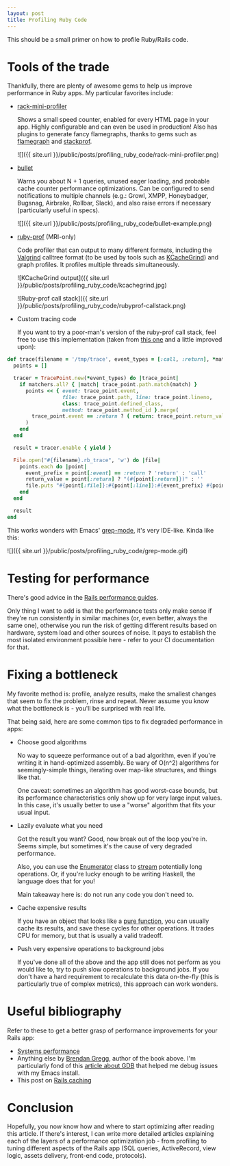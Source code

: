 ```yaml
---
layout: post
title: Profiling Ruby Code
---
```


This should be a small primer on how to profile Ruby/Rails code.

# Tools of the trade #

Thankfully, there are plenty of awesome gems to help us improve performance in Ruby apps. My particular favorites include:

- [rack-mini-profiler](https://github.com/MiniProfiler/rack-mini-profiler)

  Shows a small speed counter, enabled for every HTML page in your app. Highly configurable and can even be used in production! Also has plugins to generate fancy flamegraphs, thanks to gems such as [flamegraph](https://github.com/SamSaffron/flamegraph) and [stackprof](https://github.com/tmm1/stackprof).

  ![]({{ site.url }}/public/posts/profiling_ruby_code/rack-mini-profiler.png)

- [bullet](https://github.com/flyerhzm/bullet)

  Warns you about N + 1 queries, unused eager loading, and probable cache counter performance optimizations. Can be configured to send notifications to multiple channels (e.g.: Growl, XMPP, Honeybadger, Bugsnag, Airbrake, Rollbar, Slack), and also raise errors if necessary (particularly useful in specs).

  ![]({{ site.url }}/public/posts/profiling_ruby_code/bullet-example.png)

- [ruby-prof](https://github.com/ruby-prof/ruby-prof) (MRI-only)

  Code profiler that can output to many different formats, including the [Valgrind](http://valgrind.org/) calltree format (to be used by tools such as [KCacheGrind](http://kcachegrind.sourceforge.net/html/Home.html)) and graph profiles. It profiles multiple threads simultaneously.

  ![KCacheGrind output]({{ site.url }}/public/posts/profiling_ruby_code/kcachegrind.jpg)

  ![Ruby-prof call stack]({{ site.url }}/public/posts/profiling_ruby_code/rubyprof-callstack.png)

- Custom tracing code

  If you want to try a poor-man's version of the ruby-prof call stack, feel free to use this implementation (taken from [this one](http://dalibornasevic.com/posts/51-tracing-ruby-code) and a little improved upon):

```ruby
def trace(filename = '/tmp/trace', event_types = [:call, :return], *matchers)
  points = []

  tracer = TracePoint.new(*event_types) do |trace_point|
    if matchers.all? { |match| trace_point.path.match(match) }
      points << { event: trace_point.event,
                  file: trace_point.path, line: trace_point.lineno,
                  class: trace_point.defined_class,
                  method: trace_point.method_id }.merge(
        trace_point.event == :return ? { return: trace_point.return_value } : {}
      )
    end
  end

  result = tracer.enable { yield }

  File.open("#{filename}.rb_trace", 'w') do |file|
    points.each do |point|
      event_prefix = point[:event] == :return ? 'return' : 'call'
      return_value = point[:return] ? "(#{point[:return]})" : ''
      file.puts "#{point[:file]}:#{point[:line]}:#{event_prefix} #{point[:class]}##{point[:method]} #{return_value}"
    end
  end

  result
end
```

This works wonders with Emacs' [grep-mode](https://www.emacswiki.org/emacs/GrepMode), it's very IDE-like. Kinda like this:

![]({{ site.url }}/public/posts/profiling_ruby_code/grep-mode.gif)

# Testing for performance #

There's good advice in the [Rails performance guides](http://guides.rubyonrails.org/v3.2.13/performance_testing.html).

Only thing I want to add is that the performance tests only make sense if they're run consistently in similar machines (or, even better, always the same one), otherwise you run the risk of getting different results based on hardware, system load and other sources of noise. It pays to establish the most isolated environment possible here - refer to your CI documentation for that.

# Fixing a bottleneck #

My favorite method is: profile, analyze results, make the smallest changes that seem to fix the problem, rinse and repeat. Never assume you know what the bottleneck is - you'll be surprised with real life.

That being said, here are some common tips to fix degraded performance in apps:

- Choose good algorithms

  No way to squeeze performance out of a bad algorithm, even if you're writing it in hand-optimized assembly. Be wary of O(n^2) algorithms for seemingly-simple things, iterating over map-like structures, and things like that.

  One caveat: sometimes an algorithm has good worst-case bounds, but its performance characteristics only show up for very large input values. In this case, it's usually better to use a "worse" algorithm that fits your usual input.

- Lazily evaluate what you need

  Got the result you want? Good, now break out of the loop you're in. Seems simple, but sometimes it's the cause of very degraded performance.

  Also, you can use the [Enumerator](http://ruby-doc.org/core-2.2.0/Enumerator.html) class to [stream](https://mitpress.mit.edu/sicp/full-text/book/book-Z-H-24.html#%_sec_3.5) potentially long operations. Or, if you're lucky enough to be writing Haskell, the language does that for you!

  Main takeaway here is: do not run any code you don't need to.

- Cache expensive results

  If you have an object that looks like a [pure function](https://en.wikipedia.org/wiki/Pure_function), you can usually cache its results, and save these cycles for other operations. It trades CPU for memory, but that is usually a valid tradeoff.

- Push very expensive operations to background jobs

  If you've done all of the above and the app still does not perform as you would like to, try to push slow operations to background jobs. If you don't have a hard requirement to recalculate this data on-the-fly (this is particularly true of complex metrics), this approach can work wonders.
  
# Useful bibliography #

Refer to these to get a better grasp of performance improvements for your Rails app:

- [Systems performance](http://www.brendangregg.com/sysperfbook.html)
- Anything else by [Brendan Gregg](http://www.brendangregg.com/), author of the book above. I'm particularly fond of this [article about GDB](http://www.brendangregg.com/blog/2016-08-09/gdb-example-ncurses.html) that helped me debug issues with my Emacs install.
- This post on [Rails caching](https://www.speedshop.co/2015/07/15/the-complete-guide-to-rails-caching.html)

# Conclusion #

Hopefully, you now know how and where to start optimizing after reading this article. If there's interest, I can write more detailed articles explaining each of the layers of a performance optimization job - from profiling to tuning different aspects of the Rails app (SQL queries, ActiveRecord, view logic, assets delivery, front-end code, protocols).
